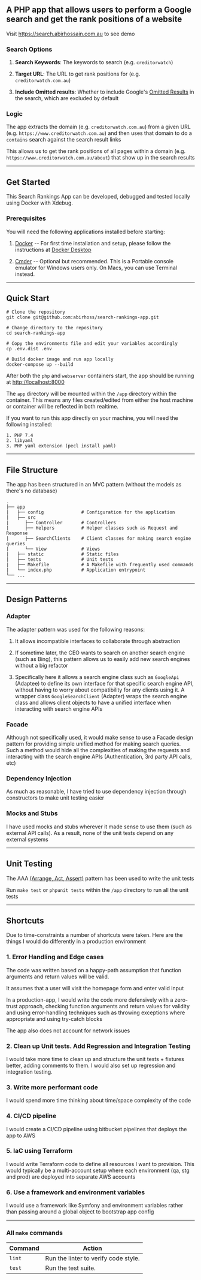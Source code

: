 ## A PHP app that allows users to perform a Google search and get the rank positions of a website

Visit https://search.abirhossain.com.au to see demo

### Search Options

1. **Search Keywords**: The keywords to search (e.g. `creditorwatch`)


2. **Target URL**: The URL to get rank positions for (e.g. `creditorwatch.com.au`)


3. **Include Omitted results**: Whether to include Google's [Omitted Results](https://support.google.com/gsa/answer/2710009?hl=en) in the search, which are excluded by default

### Logic

The app extracts the domain (e.g. `creditorwatch.com.au`) from a given URL (e.g. `https://www.creditorwatch.com.au`) and then uses that domain to do a `contains` search against the search result links

This allows us to get the rank positions of all pages within a domain (e.g. `https://www.creditorwatch.com.au/about`) that show up in the search results

---

## Get Started

This Search Rankings App can be developed, debugged and tested locally using Docker with Xdebug.

### Prerequisites

You will need the following applications installed before starting:

1. [Docker](https://docs.docker.com/install/) -- For first time installation and setup, please follow the instructions at [Docker Desktop](https://docs.docker.com/desktop/)

2. [Cmder](https://cmder.net/) -- Optional but recommended. This is a Portable console emulator for Windows users only. On Macs, you can use Terminal instead.

---

## Quick Start

```
# Clone the repository
git clone git@github.com:abirhoss/search-rankings-app.git

# Change directory to the repository
cd search-rankings-app

# Copy the environments file and edit your variables accordingly
cp .env.dist .env

# Build docker image and run app locally
docker-compose up --build
```

After both the `php` and `webserver` containers start, the app should be running at [http://localhost:8000](http://localhost:8000)

The `app` directory will be mounted within the `/app` directory within the container.
This means any files created/edited from either the host machine or container will be reflected in both realtime.

If you want to run this app directly on your machine, you will need the following installed:

```
1. PHP 7.4
2. libyaml
3. PHP yaml extension (pecl install yaml)
```

---

## File Structure

The app has been structured in an MVC pattern (without the models as there's no database)

	.
	├── app
	|   ├── config              # Configuration for the application
	|   ├── src
	|      ├── Controller       # Controllers
	|      ├── Helpers          # Helper classes such as Request and Response
	|      ├── SearchClients    # Client classes for making search engine queries
	|      └── View             # Views
	|   ├── static              # Static files
	|   ├── tests               # Unit tests
	|   ├── Makefile            # A Makefile with frequently used commands
	|   └── index.php           # Application entrypoint
	└── ...

---

## Design Patterns

### Adapter

The adapter pattern was used for the following reasons:

1. It allows incompatible interfaces to collaborate through abstraction


2. If sometime later, the CEO wants to search on another search engine (such as Bing), this pattern allows us to easily add new search engines without a big refactor


3. Specifically here it allows a search engine class such as `GoogleApi` (Adaptee) to define its own interface for that specific search engine API, without having to worry about compatibility for any clients using it. A wrapper class `GoogleSearchClient` (Adapter)  wraps the search engine class and allows client objects to have a unified interface when interacting with search engine APIs

### Facade

Although not specifically used, it would make sense to use a Facade design pattern for providing simple unified method for making search queries. Such a method would hide all the complexities of making the requests and interacting with the search engine APIs (Authentication, 3rd party API calls, etc)

### Dependency Injection

As much as reasonable, I have tried to use dependency injection through constructors to make unit testing easier

### Mocks and Stubs

I have used mocks and stubs wherever it made sense to use them (such as external API calls). As a result, none of the unit tests depend on any external systems

---
## Unit Testing

The AAA [(Arrange, Act, Assert)](https://automationpanda.com/2020/07/07/arrange-act-assert-a-pattern-for-writing-good-tests/) pattern has been used to write the unit tests

Run `make test` or `phpunit tests` within the `/app` directory to run all the unit tests

---

## Shortcuts

Due to time-constraints a number of shortcuts were taken. Here are the things I would do differently in a production environment

### 1. Error Handling and Edge cases

The code was written based on a happy-path assumption that function arguments and return values will be valid.

It assumes that a user will visit the homepage form and enter valid input

In a production-app, I would write the code more defensively with a zero-trust approach, checking function arguments and return values for validity and using error-handling techniques such as throwing exceptions where appropriate and using try-catch blocks

The app also does not account for network issues

### 2. Clean up Unit tests. Add Regression and Integration Testing

I would take more time to clean up and structure the unit tests + fixtures better, adding comments to them. I would also set up regression and integration testing.

### 3. Write more performant code

I would spend more time thinking about time/space complexity of the code

### 4. CI/CD pipeline

I would create a CI/CD pipeline using bitbucket pipelines that deploys the app to AWS

### 5. IaC using Terraform

I would write Terraform code to define all resources I want to provision. This would typically be a multi-account setup where each environment (qa, stg and prod) are deployed into separate AWS accounts

### 6. Use a framework and environment variables

I would use a framework like Symfony and environment variables rather than passing around a global object to bootstrap app config

---

### All `make` commands

| Command | Action |
| ------- | ------ |
| `lint` | Run the linter to verify code style. |
| `test` | Run the test suite. |
